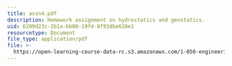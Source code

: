 ```yaml
---
title: assn4.pdf
description: Homework assignment on hydrostatics and geostatics.
uid: 6209d23c-2b1a-bb00-19fd-8f93dbe628e1
resourcetype: Document
file_type: application/pdf
file: >-
  https://open-learning-course-data-rc.s3.amazonaws.com/1-050-engineering-mechanics-i-fall-2007/6209d23c2b1abb0019fd8f93dbe628e1_assn4.pdf
---
```

